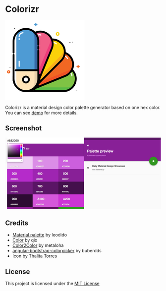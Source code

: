 # Colorizr

<img src="https://github.com/Ferouk/Colorizr/raw/master/public/favicon.png" />

Colorizr is a material design color palette generator based on one hex color. You can see [demo](https://colorizr-ferouk.c9users.io/) for more details.

Screenshot
----------
<img src="https://github.com/Ferouk/Colorizr/raw/master/screenshot.png" />

Credits
-------
* [Material palette](https://github.com/leodido/material-palette) by leodido
* [Color](https://github.com/qix-/color) by qix
* [Color2Color](https://github.com/metaloha/color2color) by metaloha
* [angular-bootstrap-colorpicker](https://github.com/buberdds/angular-bootstrap-colorpicker) by buberdds
* Icon by [Thalita Torres](http://www.thalitatorres.com.br)

License
-------
This project is licensed under the [MIT License](https://github.com/Ferouk/Colorizr/blob/master/LICENSE.md)
